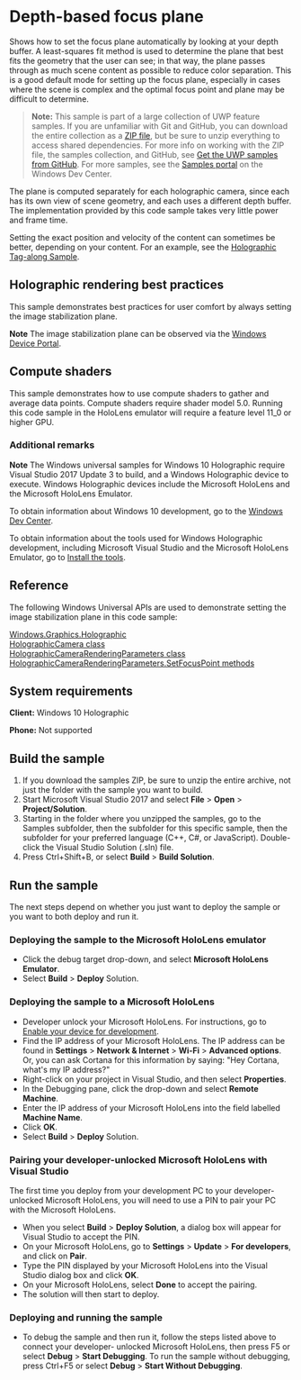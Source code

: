 ﻿<!---
  category: Holographic
  samplefwlink: http://go.microsoft.com/fwlink/p/?LinkId=832542
--->

# Depth-based focus plane

Shows how to set the focus plane automatically by looking at your depth buffer. A least-squares
fit method is used to determine the plane that best fits the geometry that the user can see; in 
that way, the plane passes through as much scene content as possible to reduce color separation. This is a 
good default mode for setting up the focus plane, especially in cases where the scene is complex and the 
optimal focus point and plane may be difficult to determine.

> **Note:** This sample is part of a large collection of UWP feature samples. 
> If you are unfamiliar with Git and GitHub, you can download the entire collection as a 
> [ZIP file](https://github.com/Microsoft/Windows-universal-samples/archive/master.zip), but be 
> sure to unzip everything to access shared dependencies. For more info on working with the ZIP file, 
> the samples collection, and GitHub, see [Get the UWP samples from GitHub](https://aka.ms/ovu2uq). 
> For more samples, see the [Samples portal](https://aka.ms/winsamples) on the Windows Dev Center. 

The plane is computed separately for each holographic camera, since each has its own view of scene geometry,
and each uses a different depth buffer. The implementation provided by this code sample takes very little 
power and frame time.

Setting the exact position and velocity of the content can sometimes be better, depending on your content.
For an example, see the [Holographic Tag-along Sample](http://go.microsoft.com/fwlink/p/?LinkId=808267).

## Holographic rendering best practices

This sample demonstrates best practices for user comfort by always setting the image stabilization plane.

**Note** The image stabilization plane can be observed via the
[Windows Device Portal](https://developer.microsoft.com/windows/mixed-reality/using_the_windows_device_portal).

## Compute shaders

This sample demonstrates how to use compute shaders to gather and average data points. Compute shaders 
require shader model 5.0. Running this code sample in the HoloLens emulator will require a feature level 
11_0 or higher GPU.

### Additional remarks

**Note** The Windows universal samples for Windows 10 Holographic require Visual Studio 2017 Update 3
to build, and a Windows Holographic device to execute. Windows Holographic devices include the 
Microsoft HoloLens and the Microsoft HoloLens Emulator.
 
To obtain information about Windows 10 development, go to the [Windows Dev Center](http://go.microsoft.com/fwlink/?LinkID=532421).

To obtain information about the tools used for Windows Holographic development, including Microsoft 
Visual Studio and the Microsoft HoloLens Emulator, go to
[Install the tools](https://developer.microsoft.com/windows/mixed-reality/install_the_tools).

## Reference

The following Windows Universal APIs are used to demonstrate setting the image stabilization plane 
in this code sample:

[Windows.Graphics.Holographic](https://msdn.microsoft.com/library/windows/apps/windows.graphics.holographic.aspx)  
[HolographicCamera class](https://msdn.microsoft.com/library/windows/apps/windows.graphics.holographic.holographiccamera.aspx)  
[HolographicCameraRenderingParameters class](https://msdn.microsoft.com/library/windows/apps/windows.graphics.holographic.holographiccamerarenderingparameters.aspx)  
[HolographicCameraRenderingParameters.SetFocusPoint methods](https://msdn.microsoft.com/library/windows/apps/windows.graphics.holographic.holographiccamerarenderingparameters.setfocuspoint.aspx)  

## System requirements

**Client:** Windows 10 Holographic

**Phone:** Not supported

## Build the sample

1. If you download the samples ZIP, be sure to unzip the entire archive, not just the folder with 
   the sample you want to build. 
2. Start Microsoft Visual Studio 2017 and select **File** \> **Open** \> **Project/Solution**.
3. Starting in the folder where you unzipped the samples, go to the Samples subfolder, then the 
   subfolder for this specific sample, then the subfolder for your preferred language (C++, C#, or 
   JavaScript). Double-click the Visual Studio Solution (.sln) file.
4. Press Ctrl+Shift+B, or select **Build** \> **Build Solution**.

## Run the sample

The next steps depend on whether you just want to deploy the sample or you want to both deploy and 
run it.

### Deploying the sample to the Microsoft HoloLens emulator

- Click the debug target drop-down, and select **Microsoft HoloLens Emulator**.
- Select **Build** \> **Deploy** Solution.

### Deploying the sample to a Microsoft HoloLens

- Developer unlock your Microsoft HoloLens. For instructions, go to
  [Enable your device for development](https://msdn.microsoft.com/windows/uwp/get-started/enable-your-device-for-development#enable-your-windows-10-devices).
- Find the IP address of your Microsoft HoloLens. The IP address can be found in **Settings** \> 
  **Network & Internet** \> **Wi-Fi** \> **Advanced options**. Or, you can ask Cortana for this 
  information by saying: "Hey Cortana, what's my IP address?"
- Right-click on your project in Visual Studio, and then select **Properties**.
- In the Debugging pane, click the drop-down and select **Remote Machine**.
- Enter the IP address of your Microsoft HoloLens into the field labelled **Machine Name**.
- Click **OK**.
- Select **Build** \> **Deploy** Solution.

### Pairing your developer-unlocked Microsoft HoloLens with Visual Studio

The first time you deploy from your development PC to your developer-unlocked Microsoft HoloLens, 
you will need to use a PIN to pair your PC with the Microsoft HoloLens.
- When you select **Build** \> **Deploy Solution**, a dialog box will appear for Visual Studio to 
  accept the PIN.
- On your Microsoft HoloLens, go to **Settings** \> **Update** \> **For developers**, and click on **Pair**.
- Type the PIN displayed by your Microsoft HoloLens into the Visual Studio dialog box and click **OK**.
- On your Microsoft HoloLens, select **Done** to accept the pairing.
- The solution will then start to deploy.

### Deploying and running the sample

- To debug the sample and then run it, follow the steps listed above to connect your developer-
  unlocked Microsoft HoloLens, then press F5 or select **Debug** \> **Start Debugging**. To run the
  sample without debugging, press Ctrl+F5 or select **Debug** \> **Start Without Debugging**. 
